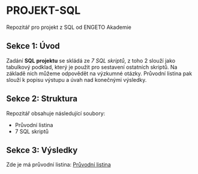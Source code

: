 # PROJEKT-SQL
Repozitář pro projekt z SQL od ENGETO Akademie

## Sekce 1: Úvod

Zadání **SQL projektu** se skládá ze *7 SQL skriptů*, z toho 2 slouží jako tabulkový podklad, který je použit pro sestavení ostatních skriptů. Na základě nich můžeme odpovědět na výzkumné otázky. Průvodní listina pak slouží k popisu výstupu a úvah nad konečnými výsledky.


## Sekce 2: Struktura

Repozitář obsahuje následující soubory:

- Průvodní listina
- 7 SQL skriptů


## Sekce 3: Výsledky

Zde je má průvodní listina: [Průvodní listina](https://github.com/Tuanond/PROJEKT-SQL/blob/main/Pr%C5%AFvodn%C3%AD%20listina%20-%20PROJEKT%20Z%20SQL.pdf)